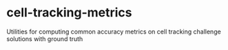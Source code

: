 # cell-tracking-metrics
Utilities for computing common accuracy metrics on cell tracking challenge solutions with ground truth
